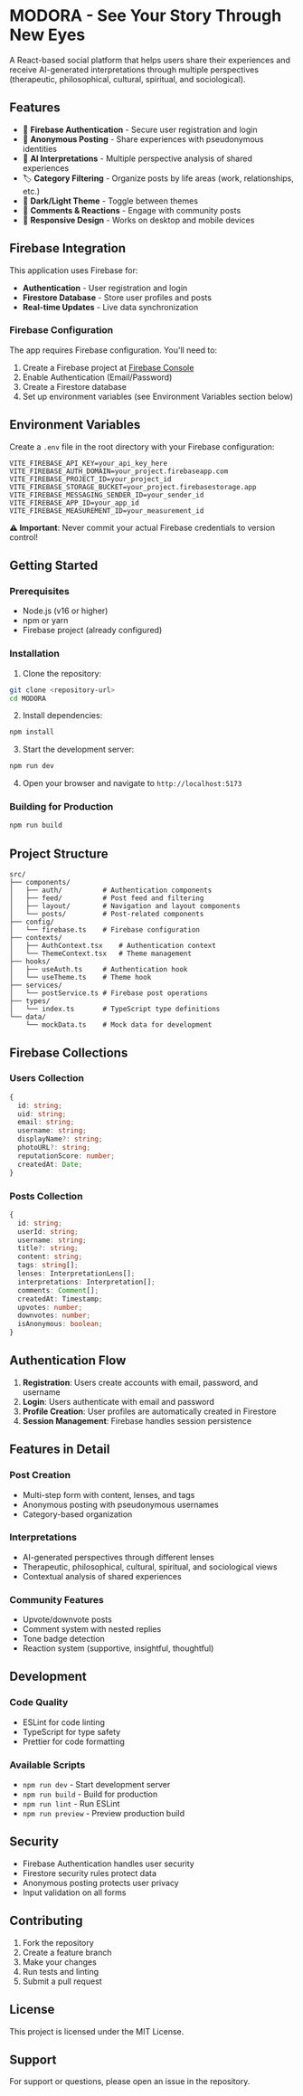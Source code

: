 # MODORA - See Your Story Through New Eyes

A React-based social platform that helps users share their experiences and receive AI-generated interpretations through multiple perspectives (therapeutic, philosophical, cultural, spiritual, and sociological).

## Features

- 🔐 **Firebase Authentication** - Secure user registration and login
- 📝 **Anonymous Posting** - Share experiences with pseudonymous identities
- 🧠 **AI Interpretations** - Multiple perspective analysis of shared experiences
- 🏷️ **Category Filtering** - Organize posts by life areas (work, relationships, etc.)
- 🌙 **Dark/Light Theme** - Toggle between themes
- 💬 **Comments & Reactions** - Engage with community posts
- 📱 **Responsive Design** - Works on desktop and mobile devices

## Firebase Integration

This application uses Firebase for:
- **Authentication** - User registration and login
- **Firestore Database** - Store user profiles and posts
- **Real-time Updates** - Live data synchronization

### Firebase Configuration

The app requires Firebase configuration. You'll need to:

1. Create a Firebase project at [Firebase Console](https://console.firebase.google.com/)
2. Enable Authentication (Email/Password)
3. Create a Firestore database
4. Set up environment variables (see Environment Variables section below)

## Environment Variables

Create a `.env` file in the root directory with your Firebase configuration:

```env
VITE_FIREBASE_API_KEY=your_api_key_here
VITE_FIREBASE_AUTH_DOMAIN=your_project.firebaseapp.com
VITE_FIREBASE_PROJECT_ID=your_project_id
VITE_FIREBASE_STORAGE_BUCKET=your_project.firebasestorage.app
VITE_FIREBASE_MESSAGING_SENDER_ID=your_sender_id
VITE_FIREBASE_APP_ID=your_app_id
VITE_FIREBASE_MEASUREMENT_ID=your_measurement_id
```

**⚠️ Important**: Never commit your actual Firebase credentials to version control!

## Getting Started

### Prerequisites

- Node.js (v16 or higher)
- npm or yarn
- Firebase project (already configured)

### Installation

1. Clone the repository:
```bash
git clone <repository-url>
cd MODORA
```

2. Install dependencies:
```bash
npm install
```

3. Start the development server:
```bash
npm run dev
```

4. Open your browser and navigate to `http://localhost:5173`

### Building for Production

```bash
npm run build
```

## Project Structure

```
src/
├── components/
│   ├── auth/          # Authentication components
│   ├── feed/          # Post feed and filtering
│   ├── layout/        # Navigation and layout components
│   └── posts/         # Post-related components
├── config/
│   └── firebase.ts    # Firebase configuration
├── contexts/
│   ├── AuthContext.tsx    # Authentication context
│   └── ThemeContext.tsx   # Theme management
├── hooks/
│   ├── useAuth.ts     # Authentication hook
│   └── useTheme.ts    # Theme hook
├── services/
│   └── postService.ts # Firebase post operations
├── types/
│   └── index.ts       # TypeScript type definitions
└── data/
    └── mockData.ts    # Mock data for development
```

## Firebase Collections

### Users Collection
```typescript
{
  id: string;
  uid: string;
  email: string;
  username: string;
  displayName?: string;
  photoURL?: string;
  reputationScore: number;
  createdAt: Date;
}
```

### Posts Collection
```typescript
{
  id: string;
  userId: string;
  username: string;
  title?: string;
  content: string;
  tags: string[];
  lenses: InterpretationLens[];
  interpretations: Interpretation[];
  comments: Comment[];
  createdAt: Timestamp;
  upvotes: number;
  downvotes: number;
  isAnonymous: boolean;
}
```

## Authentication Flow

1. **Registration**: Users create accounts with email, password, and username
2. **Login**: Users authenticate with email and password
3. **Profile Creation**: User profiles are automatically created in Firestore
4. **Session Management**: Firebase handles session persistence

## Features in Detail

### Post Creation
- Multi-step form with content, lenses, and tags
- Anonymous posting with pseudonymous usernames
- Category-based organization

### Interpretations
- AI-generated perspectives through different lenses
- Therapeutic, philosophical, cultural, spiritual, and sociological views
- Contextual analysis of shared experiences

### Community Features
- Upvote/downvote posts
- Comment system with nested replies
- Tone badge detection
- Reaction system (supportive, insightful, thoughtful)

## Development

### Code Quality
- ESLint for code linting
- TypeScript for type safety
- Prettier for code formatting

### Available Scripts
- `npm run dev` - Start development server
- `npm run build` - Build for production
- `npm run lint` - Run ESLint
- `npm run preview` - Preview production build

## Security

- Firebase Authentication handles user security
- Firestore security rules protect data
- Anonymous posting protects user privacy
- Input validation on all forms

## Contributing

1. Fork the repository
2. Create a feature branch
3. Make your changes
4. Run tests and linting
5. Submit a pull request

## License

This project is licensed under the MIT License.

## Support

For support or questions, please open an issue in the repository. 